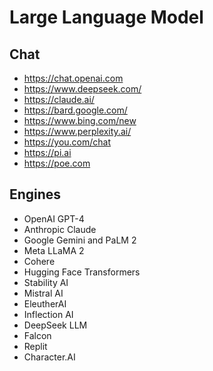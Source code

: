 # Large Language Model  

## Chat 
  * https://chat.openai.com  
  * https://www.deepseek.com/  
  * https://claude.ai/
  * https://bard.google.com/   
  * https://www.bing.com/new
  * https://www.perplexity.ai/
  * https://you.com/chat
  * https://pi.ai
  * https://poe.com

## Engines  
  * OpenAI GPT-4
  * Anthropic Claude
  * Google Gemini and PaLM 2 
  * Meta LLaMA 2
  * Cohere  
  * Hugging Face Transformers  
  * Stability AI    
  * Mistral AI  
  * EleutherAI   
  * Inflection AI    
  * DeepSeek LLM    
  * Falcon    
  * Replit  
  * Character.AI  